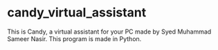 # candy_virtual_assistant
This is Candy, a virtual assistant  for your PC made by Syed Muhammad  Sameer Nasir. This program is made in Python.
